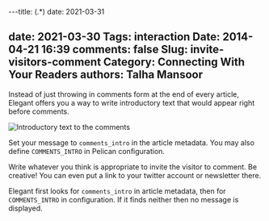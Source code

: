 ---title: (.*)
date: 2021-03-31

date: 2021-03-30
Tags: interaction
Date: 2014-04-21 16:39
comments: false
Slug: invite-visitors-comment
Category: Connecting With Your Readers
authors: Talha Mansoor
---

Instead of just throwing in comments form at the end of every article, Elegant
offers you a way to write introductory text that would appear right before comments.

![Introductory text to the comments]({static}/images/elegant-theme_comments-introduction.png)

Set your message to `comments_intro` in the article metadata. You may also
define `COMMENTS_INTRO` in Pelican configuration.

Write whatever you think is appropriate to invite the visitor to comment. Be
creative! You can even put a link to your twitter account or newsletter there.

Elegant first looks for `comments_intro` in article metadata, then for
`COMMENTS_INTRO` in configuration. If it finds neither then no message is
displayed.
